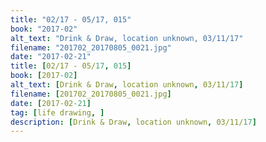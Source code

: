 ```yaml
---
title: "02/17 - 05/17, 015"
book: "2017-02"
alt_text: "Drink & Draw, location unknown, 03/11/17"
filename: "201702_20170805_0021.jpg"
date: "2017-02-21"
title: [02/17 - 05/17, 015]
book: [2017-02]
alt_text: [Drink & Draw, location unknown, 03/11/17]
filename: [201702_20170805_0021.jpg]
date: [2017-02-21]
tag: [life drawing, ]
description: [Drink & Draw, location unknown, 03/11/17]
---
```

